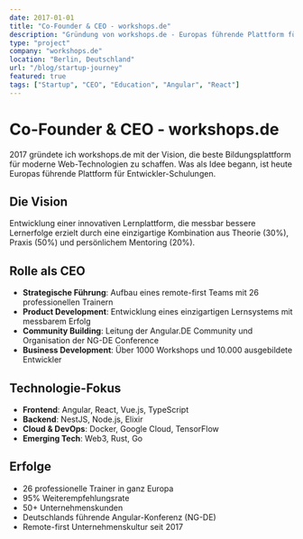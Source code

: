 ```yaml
---
date: 2017-01-01
title: "Co-Founder & CEO - workshops.de"
description: "Gründung von workshops.de - Europas führende Plattform für Web-Technologie-Schulungen mit 26 professionellen Trainern."
type: "project"
company: "workshops.de"
location: "Berlin, Deutschland"
url: "/blog/startup-journey"
featured: true
tags: ["Startup", "CEO", "Education", "Angular", "React"]
---
```


# Co-Founder & CEO - workshops.de

2017 gründete ich workshops.de mit der Vision, die beste Bildungsplattform für moderne Web-Technologien zu schaffen. Was als Idee begann, ist heute Europas führende Plattform für Entwickler-Schulungen.

## Die Vision
Entwicklung einer innovativen Lernplattform, die messbar bessere Lernerfolge erzielt durch eine einzigartige Kombination aus Theorie (30%), Praxis (50%) und persönlichem Mentoring (20%).

## Rolle als CEO
- **Strategische Führung**: Aufbau eines remote-first Teams mit 26 professionellen Trainern
- **Product Development**: Entwicklung eines einzigartigen Lernsystems mit messbarem Erfolg
- **Community Building**: Leitung der Angular.DE Community und Organisation der NG-DE Conference
- **Business Development**: Über 1000 Workshops und 10.000 ausgebildete Entwickler

## Technologie-Fokus
- **Frontend**: Angular, React, Vue.js, TypeScript
- **Backend**: NestJS, Node.js, Elixir
- **Cloud & DevOps**: Docker, Google Cloud, TensorFlow
- **Emerging Tech**: Web3, Rust, Go

## Erfolge
- 26 professionelle Trainer in ganz Europa
- 95% Weiterempfehlungsrate
- 50+ Unternehmenskunden
- Deutschlands führende Angular-Konferenz (NG-DE)
- Remote-first Unternehmenskultur seit 2017 